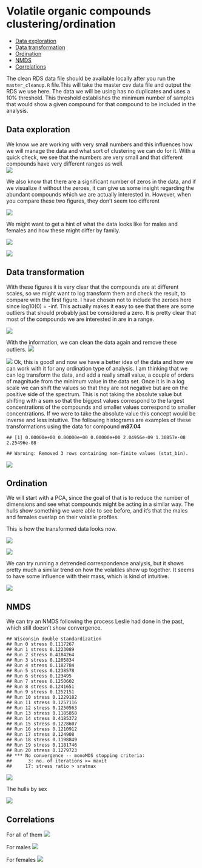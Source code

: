 Volatile organic compounds clustering/ordination
================

  - [Data exploration](#data-exploration)
  - [Data transformation](#data-transformation)
  - [Ordination](#ordination)
  - [NMDS](#nmds)
  - [Correlations](#correlations)

The clean RDS data file should be available locally after you run the
`master_cleanup.R` file.This will take the master csv data file and
output the RDS we use here. The data we will be using has no duplicates
and uses a 10% threshold. This threshold establishes the minimum number
of samples that would show a given compound for that compound to be
included in the analysis.

## Data exploration

We know we are working with very small numbers and this influences how
we will manage the data and what sort of clustering we can do for it.
With a quick check, we see that the numbers are very small and that
different compounds have very different ranges as well.  
![](VOC_clustering_files/figure-gfm/unnamed-chunk-1-1.png)<!-- -->

We also know that there are a significant number of zeros in the data,
and if we visualize it without the zeroes, it can give us some insight
regarding the abundant compounds which we are actually interested in.
However, when you compare these two figures, they don’t seem too
different

![](VOC_clustering_files/figure-gfm/unnamed-chunk-2-1.png)<!-- -->

We might want to get a hint of what the data looks like for males and
females and how these might differ by family.

![](VOC_clustering_files/figure-gfm/unnamed-chunk-3-1.png)<!-- -->

![](VOC_clustering_files/figure-gfm/facetPlot-1.png)<!-- -->

## Data transformation

With these figures it is very clear that the compounds are at different
scales, so we might want to log transform them and check the result, to
compare with the first figure. I have chosen not to include the zeroes
here since log10(0) = -inf. This actually makes it easy to see that
there are some outliers that should probably just be considered a zero.
It is pretty clear that most of the compounds we are interested in are
in a range.

![](VOC_clustering_files/figure-gfm/unnamed-chunk-4-1.png)<!-- -->

With the information, we can clean the data again and remove these
outliers.
![](VOC_clustering_files/figure-gfm/unnamed-chunk-5-1.png)<!-- -->

![](VOC_clustering_files/figure-gfm/unnamed-chunk-6-1.png)<!-- --> Ok,
this is good\! and now we have a better idea of the data and how we can
work with it for any ordination type of analysis. I am thinking that we
can log transform the data, and add a really small value, a couple of
orders of magnitude from the minimum value in the data set. Once it is
in a log scale we can shift the values so that they are not negative but
are on the positive side of the spectrum. This is not taking the
absolute value but shifting with a sum so that the biggest values
correspond to the largest concentrations of the compounds and smaller
values correspond to smaller concentrations. If we were to take the
absolute value this concept would be inverse and less intuitive. The
following histograms are examples of these transformations using the
data for compound
    **m87.04**

    ## [1] 0.00000e+00 0.00000e+00 0.00000e+00 2.04956e-09 1.30857e-08 2.25496e-08

    ## Warning: Removed 3 rows containing non-finite values (stat_bin).

![](VOC_clustering_files/figure-gfm/unnamed-chunk-7-1.png)<!-- -->

## Ordination

We will start with a PCA, since the goal of that is to reduce the number
of dimensions and see what compounds might be acting in a similar way.
The hulls show something we were able to see before, and it’s that the
males and females overlap on their volatile profiles.

This is how the transformed data looks now.

![](VOC_clustering_files/figure-gfm/unnamed-chunk-9-1.png)<!-- -->

![](VOC_clustering_files/figure-gfm/unnamed-chunk-10-1.png)<!-- -->

We can try running a detrended correspondence analysis, but it shows
pretty much a similar trend on how the volatiles show up together. It
seems to have some influence with their mass, which is kind of
intuitive.

![](VOC_clustering_files/figure-gfm/unnamed-chunk-11-1.png)<!-- -->

## NMDS

We can try an NMDS following the process Leslie had done in the past,
which still doesn’t show convergence.

    ## Wisconsin double standardization
    ## Run 0 stress 0.1117267 
    ## Run 1 stress 0.1223089 
    ## Run 2 stress 0.4184264 
    ## Run 3 stress 0.1205834 
    ## Run 4 stress 0.1182784 
    ## Run 5 stress 0.1238578 
    ## Run 6 stress 0.123495 
    ## Run 7 stress 0.1250602 
    ## Run 8 stress 0.1241651 
    ## Run 9 stress 0.1252151 
    ## Run 10 stress 0.1229182 
    ## Run 11 stress 0.1257116 
    ## Run 12 stress 0.1250563 
    ## Run 13 stress 0.1185858 
    ## Run 14 stress 0.4185372 
    ## Run 15 stress 0.1228607 
    ## Run 16 stress 0.1210912 
    ## Run 17 stress 0.124908 
    ## Run 18 stress 0.1198849 
    ## Run 19 stress 0.1181746 
    ## Run 20 stress 0.1279723 
    ## *** No convergence -- monoMDS stopping criteria:
    ##      3: no. of iterations >= maxit
    ##     17: stress ratio > sratmax

![](VOC_clustering_files/figure-gfm/unnamed-chunk-13-1.png)<!-- -->

The hulls by sex

![](VOC_clustering_files/figure-gfm/unnamed-chunk-14-1.png)<!-- -->

## Correlations

For all of them
![](VOC_clustering_files/figure-gfm/unnamed-chunk-15-1.png)<!-- -->

For males
![](VOC_clustering_files/figure-gfm/unnamed-chunk-16-1.png)<!-- -->

For females
![](VOC_clustering_files/figure-gfm/unnamed-chunk-17-1.png)<!-- -->
